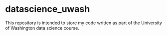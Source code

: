 # datascience_uwash
This repository is intended to store my code written as part of the University of Washington data science course.
